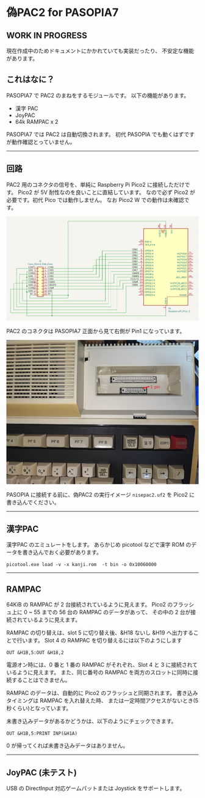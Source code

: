 # 偽PAC2 for PASOPIA7

## WORK IN PROGRESS
現在作成中のためドキュメントにかかれていても実装だったり、
不安定な機能があります。

## これはなに？

PASOPIA7 で PAC2 のまねをするモジュールです。
以下の機能があります。

- 漢字 PAC
- JoyPAC
- 64k RAMPAC x 2

PASOPIA7 では PAC2 は自動切換されます。
初代 PASOPIA でも動くはずですが動作確認とっていません。

---
## 回路

PAC2 用のコネクタの信号を、単純に Raspberry Pi Pico2 に接続しただけです。
Pico2 が 5V 耐性なのを良いことに直結しています。
なので必ず Pico2 が必要です。初代 Pico では動作しません。
なお Pico2 W での動作は未確認です。

![Schematics](/schematics.png)

PAC2 のコネクタは PASOPIA7 正面から見て右側が Pin1 になっています。

![PAC2 Connector](/pac2connector.jpg)

PASOPIA に接続する前に、偽PAC2 の実行イメージ `nisepac2.uf2` を Pico2 に書き込んでください。

---
## 漢字PAC

漢字PAC のエミュレートをします。
あらかじめ picotool などで漢字 ROM のデータを書き込んでおく必要があります。

```
picotool.exe load -v -x kanji.rom  -t bin -o 0x10060000
```

---
## RAMPAC

64KiB の RAMPAC が 2 台接続されているように見えます。
Pico2 のフラッシュ上に 0 ~ 55 までの 56 台の RAMPAC のデータがあって、
その中の 2 台が接続されているように見えます。

RAMPAC の切り替えは、slot 5 に切り替え後、&H18 ないし &H19 へ出力することで行います。
Slot 4 の RAMPAC を切り替えるには以下のようにします

```
OUT &H1B,5:OUT &H18,2
```

電源オン時には、0 番と 1 番の RAMPAC がそれぞれ、Slot 4 と 3 に接続されているように見えます。
また、同じ番号の RAMPAC を両方のスロットに同時に接続することはできません。

RAMPAC のデータは、自動的に Pico2 のフラッシュと同期されます。
書き込みタイミングは RAMPAC を入れ替えた時、
または一定時間アクセスがないとき(5秒くらい)となっています。

未書き込みデータがあるかどうかは、以下のようにチェックできます。

```
OUT &H1B,5:PRINT INP(&H1A)
```

0 が帰ってくれば未書き込みデータはありません。

---
## JoyPAC (未テスト)

USB の DirectInput 対応ゲームパットまたは Joystick をサポートします。
